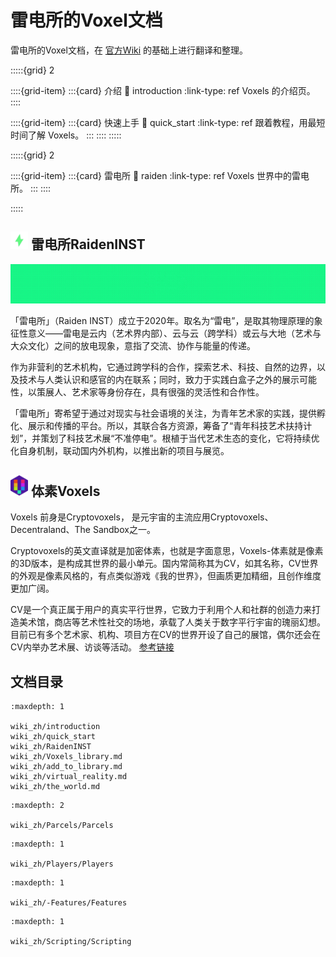 # 雷电所的Voxel文档

雷电所的Voxel文档，在 [官方Wiki](https://wiki.cryptovoxels.com/) 的基础上进行翻译和整理。                                      

:::::{grid} 2

::::{grid-item}
:::{card} 介绍
:link: introduction
:link-type: ref
Voxels 的介绍页。
::::

::::{grid-item}
:::{card} 快速上手
:link: quick_start
:link-type: ref
跟着教程，用最短时间了解 Voxels。
:::
::::
:::::

:::::{grid} 2

::::{grid-item}
:::{card} 雷电所
:link: raiden
:link-type: ref
Voxels 世界中的雷电所。
:::
::::

:::::

## <img width='28' src='_static/img/RaidenINST_logo.jpg' /> 雷电所RaidenINST

![雷电所](_static/img/RaidenINST.gif)

「雷电所」（Raiden INST）成⽴于2020年。取名为“雷电”，是取其物理原理的象征性意义——雷电是云内（艺术界内部）、云与云（跨学科）或云与大地（艺术与大众文化）之间的放电现象，意指了交流、协作与能量的传递。

作为非营利的艺术机构，它通过跨学科的合作，探索艺术、科技、自然的边界，以及技术与⼈类认识和感官的内在联系；同时，致⼒于实践⽩盒⼦之外的展示可能性，以策展⼈、艺术家等身份存在，具有很强的灵活性和合作性。 

「雷电所」寄希望于通过对现实与社会语境的关注，为青年艺术家的实践，提供孵化、展示和传播的平台。所以，其联合各方资源，筹备了“青年科技艺术扶持计划”，并策划了科技艺术展“不准停电”。根植于当代艺术生态的变化，它将持续优化自身机制，联动国内外机构，以推出新的项目与展览。


## <img width='28' src='_static/img/logo.jpg' /> 体素Voxels

Voxels 前身是Cryptovoxels， 是元宇宙的主流应用Cryptovoxels、Decentraland、The Sandbox之一。

Cryptovoxels的英文直译就是加密体素，也就是字面意思，Voxels-体素就是像素的3D版本，是构成其世界的最小单元。国内常简称其为CV，如其名称，CV世界的外观是像素风格的，有点类似游戏《我的世界》，但画质更加精细，且创作维度更加广阔。

CV是一个真正属于用户的真实平行世界，它致力于利用个人和社群的创造力来打造美术馆，商店等艺术性社交的场地，承载了人类关于数字平行宇宙的瑰丽幻想。目前已有多个艺术家、机构、项目方在CV的世界开设了自己的展馆，偶尔还会在CV内举办艺术展、访谈等活动。 [参考链接](https://www.yuanyuzhouneican.com/article-473842.html)

## 文档目录

```{toctree}
:maxdepth: 1

wiki_zh/introduction
wiki_zh/quick_start
wiki_zh/RaidenINST
wiki_zh/Voxels_library.md
wiki_zh/add_to_library.md
wiki_zh/virtual_reality.md
wiki_zh/the_world.md
```



```{toctree}
:maxdepth: 2

wiki_zh/Parcels/Parcels
```


```{toctree}
:maxdepth: 1

wiki_zh/Players/Players
```


```{toctree}
:maxdepth: 1

wiki_zh/-Features/Features

```


```{toctree}
:maxdepth: 1

wiki_zh/Scripting/Scripting
```

